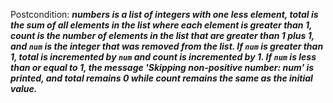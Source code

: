 Postcondition: ***numbers is a list of integers with one less element, total is the sum of all elements in the list where each element is greater than 1, count is the number of elements in the list that are greater than 1 plus 1, and `num` is the integer that was removed from the list. If `num` is greater than 1, total is incremented by `num` and count is incremented by 1. If `num` is less than or equal to 1, the message 'Skipping non-positive number: num' is printed, and total remains 0 while count remains the same as the initial value.***
